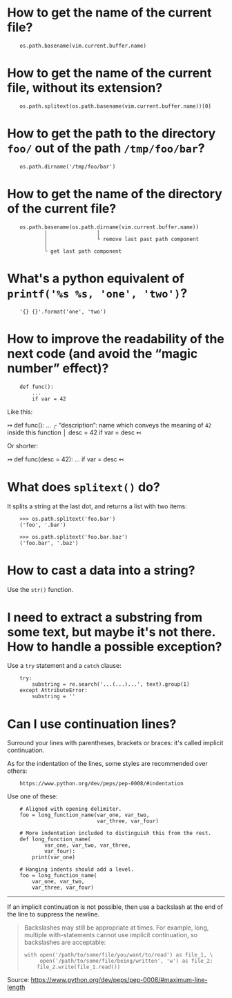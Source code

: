 # How to get the name of the current file?

        os.path.basename(vim.current.buffer.name)

# How to get the name of the current file, without its extension?

        os.path.splitext(os.path.basename(vim.current.buffer.name))[0]

# How to get the path to the directory `foo/` out of the path `/tmp/foo/bar`?

        os.path.dirname('/tmp/foo/bar')

# How to get the name of the directory of the current file?

        os.path.basename(os.path.dirname(vim.current.buffer.name))
                │                │
                │                └ remove last past path component
                │
                └ get last path component

# What's a python equivalent of `printf('%s %s, 'one', 'two')`?

        '{} {}'.format('one', 'two')

# How to improve the readability of the next code (and avoid the “magic number” effect)?

        def func():
            ...
            if var = 42


Like this:

↣
      def func():
            ...
            ┌ “description”: name which conveys the meaning of `42` inside this function
            │
            desc = 42
            if var = desc
↢


Or shorter:

↣
        def func(desc = 42):
            ...
            if var = desc
↢

# What does `splitext()` do?

It splits a string at the last dot, and returns a list with two items:

        >>> os.path.splitext('foo.bar')
        ('foo', '.bar')

        >>> os.path.splitext('foo.bar.baz')
        ('foo.bar', '.baz')

# How to cast a data into a string?

Use the `str()` function.

# I need to extract a substring from some text, but maybe it's not there. How to handle a possible exception?

Use a `try` statement and a `catch` clause:

        try:
            substring = re.search('...(...)...', text).group(1)
        except AttributeError:
            substring = ''

# Can I use continuation lines?

Surround your lines with parentheses, brackets or braces:
it's called implicit continuation.

As for the indentation of the lines, some styles are recommended over others:

        https://www.python.org/dev/peps/pep-0008/#indentation


Use one of these:

        # Aligned with opening delimiter.
        foo = long_function_name(var_one, var_two,
                                 var_three, var_four)

        # More indentation included to distinguish this from the rest.
        def long_function_name(
                var_one, var_two, var_three,
                var_four):
            print(var_one)

        # Hanging indents should add a level.
        foo = long_function_name(
            var_one, var_two,
            var_three, var_four)

---

If an implicit continuation is not possible,  then use a backslash at the end of
the line to suppress the newline.

> Backslashes may still be appropriate at times.
> For example, long, multiple with-statements cannot use implicit continuation, so
> backslashes are acceptable:
>
>     with open('/path/to/some/file/you/want/to/read') as file_1, \
>          open('/path/to/some/file/being/written', 'w') as file_2:
>         file_2.write(file_1.read())

Source:
        https://www.python.org/dev/peps/pep-0008/#maximum-line-length

